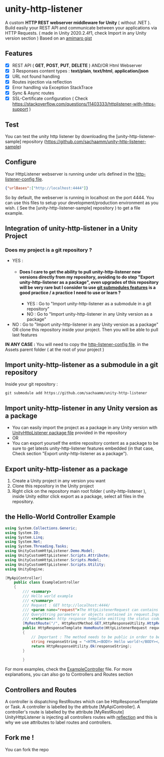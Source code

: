 # unity-http-listener
A custom **HTTP REST webserver middleware for Unity** ( without .NET ). Build easily your REST API and communicate between your applications via HTTP Requests. ( made in Unity 2020.2.4f1, check Import in any Unity version section )
Based on an [amimaro gist](https://gist.githubusercontent.com/amimaro/10e879ccb54b2cacae4b81abea455b10/raw/e582fdbabda477eaf691b6a962cfb246274cad50/UnityHttpListener.cs)

## Features 
- [x] REST API ( **GET**, **POST**, **PUT**, **DELETE** ) AND/OR  Html Webserver
- [x] 3 Responses content types : **text/plain**, **text/html**, **application/json**
- [x] URL not found handling
- [x] Routes injection via reflection
- [x] Error handling via Exception StackTrace 
- [x] Sync & Async routes
- [x] SSL-Certificate configuration ( Check https://stackoverflow.com/questions/11403333/httplistener-with-https-support )

## Test
You can test the unity http listener by downloading the [unity-http-listener-sample] repository (https://github.com/sachaamm/unity-http-listener-sample)


## Configure 
Your HttpListener webserver is running under urls defined in the [http-listener-config file](https://github.com/sachaamm/unity-http-listener-sample/blob/main/http-listener-config.json).
```json 
{"urlBases":["http://localhost:4444"]}
```

So by default, the webserver is running in localhost on the port 4444. You can use this files to setup your development/production environment as you wish.
( See the [unity-http-listener-sample] repository ) to get a file example.

## Integration of unity-http-listener in a Unity Project
### Does my project is a git repository ? 
 - YES : 
   - #### Does I care to get the ability to pull unity-http-listener new versions directly from my repository, avoiding to do step "Export unity-http-listener as a package", even upgrades of this repository will be very rare but I consider to use [git submodules features](https://git-scm.com/book/en/v2/Git-Tools-Submodules) is a good practice / a practice I need to use or learn ? 
     - YES : Go to "Import unity-http-listener as a submodule in a git repository"
     - NO : Go to "Import unity-http-listener in any Unity version as a package" 
 - NO : Go to "Import unity-http-listener in any Unity version as a package" OR clone this repository inside your project. Then you will be able to pull last features
  
**IN ANY CASE :**  You will need to copy the [http-listener-config file](https://github.com/sachaamm/unity-http-listener/blob/main/http-listener-config.json). in the Assets parent folder ( at the root of your project )

## Import unity-http-listener as a submodule in a git repository
Inside your git repository : 
```
git submodule add https://github.com/sachaamm/unity-http-listener
```


## Import unity-http-listener in any Unity version as a package
- You can easily import the project as a package in any Unity version with [UnityHttpListener package file](https://github.com/sachaamm/unity-http-listener/blob/main/UnityHttpListener.unitypackage) provided in the repository 
- OR 
- You can export yourself the entire repository content as a package to be sure to get latests unity-http-listener features embedded (in that case, Check section "Export unity-http-listener as a package"). 

## Export unity-http-listener as a package
 1. Create a Unity project in any version you want
 2. Clone this repository in the Unity project
 3. Right click on the repository main root folder ( unity-http-listener ), inside Unity editor  click export as a package, select all files in the repository.


## the Hello-World Controller Example 
```cs
using System.Collections.Generic;
using System.IO;
using System.Linq;
using System.Net;
using System.Threading.Tasks;
using UnityCustomHttpListener.Demo.Model;
using UnityCustomHttpListener.Scripts.Attribute;
using UnityCustomHttpListener.Scripts.Model;
using UnityCustomHttpListener.Scripts.Utility;
using UnityEngine;

[MyApiController]
    public class ExampleController
    {
        /// <summary>
        /// Hello world example
        /// </summary>
        /// Request : GET http://localhost:4444/
        /// <param name="request">The HttpListenerRequest can contains parameters, such as 
        /// QueryString parameters or objects contained in request.InputStream</param>
        /// <returns>An http response template emitting the status code 200</returns>
        [MyRestRoute("/", HttpRestMethod.GET,HttpResponseUtility.HttpResponseContentType.Html)]
        public HttpResponseTemplate HomeRoute(HttpListenerRequest request) 
        {
            // Important : The method needs to be public in order to be retrieved by reflection !!!
            string responseString = "<HTML><BODY> Hello world!</BODY></HTML>";
            return HttpResponseUtility.Ok(responseString);
        }
        
        }
```

For more examples, check the [ExampleController](https://github.com/sachaamm/unity-http-listener/blob/main/Assets/UnityCustomHttpListener/Demo/Controller/ExampleController.cs) file. For more explanations, you can also go to Controllers and Routes section



## Controllers and Routes
A controller is dispatching RestRoutes which can be HttpResponseTemplate or Task<HttpResponseTemplate>. A controller is labelled by the attrbute [MyApiController].
A controller's route is labelled by the attribute [MyRestRoute]
UnityHttpListener is injecting all controllers routes with [reflection](https://docs.microsoft.com/en-us/dotnet/csharp/programming-guide/concepts/reflection) and this is why we use attributes to label routes and controllers.

## Fork me !
You can fork the repo 
    

``````
